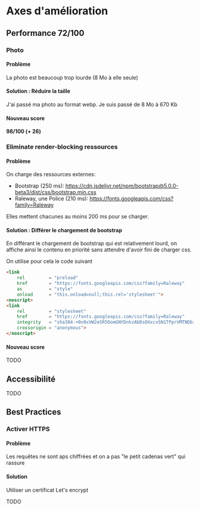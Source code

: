 # Axes d'amélioration

## Performance 72/100
### Photo
#### Problème
La photo est beaucoup trop lourde (8 Mo à elle seule)

#### Solution : Réduire la taille  
J'ai passé ma photo au format webp. Je suis passé de 8 Mo à 670 Kb

#### Nouveau score
**98/100 (+ 26)**


### Eliminate render-blocking ressources
#### Problème
On charge des ressources externes:  
 - Bootstrap (250 ms): https://cdn.jsdelivr.net/npm/bootstrap@5.0.0-beta3/dist/css/bootstrap.min.css
 - Raleway, une Police (210 ms): https://fonts.googleapis.com/css?family=Raleway

Elles mettent chacunes au moins 200 ms pour se charger.

#### Solution : Différer le chargement de bootstrap
En différant le chargement de bootstrap qui est relativement lourd, on affiche ainsi le contenu en priorité sans attendre d'avoir fini de charger css.  

On utilise pour cela le code suivant  
```html
<link
    rel         = "preload"
    href        = "https://fonts.googleapis.com/css?family=Raleway"
    as          = "style"
    onload      = "this.onload=null;this.rel='stylesheet'">
<noscript>
<link   
    rel         = "stylesheet"
    href        = "https://fonts.googleapis.com/css?family=Raleway"
    integrity   = "sha384-+0n0xVW2eSR5OomGNYDnhzAbDsOXxcvSN1TPprVMTNDbiYZCxYbOOl7+AMvyTG2x"
    crossorigin = "anonymous">
</noscript>
```
  

#### Nouveau score
TODO

## Accessibilité
TODO

## Best Practices
### Activer HTTPS
#### Problème
Les requêtes ne sont aps chiffrées et on a pas "le petit cadenas vert" qui rassure

#### Solution
Utiliser un certificat Let's encrypt

TODO


